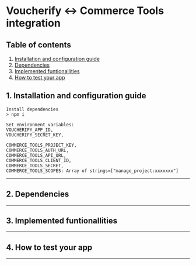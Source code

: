 # Voucherify <-> Commerce Tools integration

## Table of contents
1. [Installation and configuration guide](#1-installation-and-configuration-guide)
2. [Dependencies](#2-dependencies)
3. [Implemented funtionallities](#3-implemented-funtionallities)
4. [How to test your app](#4-how-to-test-your-app)

## 1. Installation and configuration guide
    Install dependencies 
    > npm i

    Set environment variables: 
    VOUCHERIFY_APP_ID, 
    VOUCHERIFY_SECRET_KEY,

    COMMERCE_TOOLS_PROJECT_KEY,
    COMMERCE_TOOLS_AUTH_URL,
    COMMERCE_TOOLS_API_URL,
    COMMERCE_TOOLS_CLIENT_ID,
    COMMERCE_TOOLS_SECRET,
    COMMERCE_TOOLS_SCOPES: Array of strings=["manage_project:xxxxxxx"] 
---
## 2. Dependencies
---
## 3. Implemented funtionallities
---
## 4. How to test your app
---